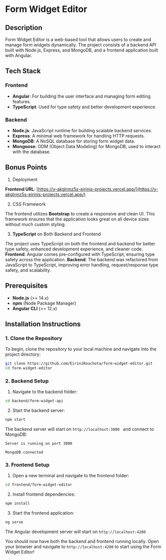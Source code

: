 # Form Widget Editor

## Description
Form Widget Editor is a web-based tool that allows users to create and manage form widgets dynamically. The project consists of a backend API built with Node.js, Express, and MongoDB, and a frontend application built with Angular.

## Tech Stack

### Frontend
- **Angular**: For building the user interface and managing form editing features.
- **TypeScript**: Used for type safety and better development experience.
  
### Backend
- **Node.js**: JavaScript runtime for building scalable backend services.
- **Express**: A minimal web framework for handling HTTP requests.
- **MongoDB**: A NoSQL database for storing form widget data.
- **Mongoose**: ODM (Object Data Modeling) for MongoDB, used to interact with the database.

## Bonus Points
1. Deployment

**Frontend URL**: [https://y-akglrmz5s-eirinis-projects.vercel.app/](https://y-akglrmz5s-eirinis-projects.vercel.app/)

2. CSS Framework

The frontend utilizes **Bootstrap** to create a responsive and clean UI. This framework ensures that the application looks great on all device sizes without much custom styling.

3. **TypeScript** on Both Backend and Frontend

The project uses TypeScript on both the frontend and backend for better type safety, enhanced development experience, and cleaner code.
**Frontend**: Angular comes pre-configured with TypeScript, ensuring type safety across the application.
**Backend**: The backend was refactored from JavaScript to TypeScript, improving error handling, request/response type safety, and scalability.

## Prerequisites
- **Node.js** (>= 14.x)
- **npm** (Node Package Manager)
- **Angular CLI** (>= 12.x)

## Installation Instructions

### 1. Clone the Repository
To begin, clone the repository to your local machine and navigate into the project directory:
```bash
git clone https://github.com/EiriniRouchota/form-widget-editor.git
cd form-widget-editor 
```
### 2. Backend Setup
 1. Navigate to the backend folder:
```bash
cd backend/form-widget-api

```
 2. Start the backend server:
```bash
npm start
```

The backend server will start on ```http://localhost:3000 ``` and connect to MongoDB:

`Server is running on port 3000`

`MongoDB connected`

### 3. Frontend Setup

 1. Open a new terminal and navigate to the frontend folder:
```bash
cd frontend/form-widget-editor
```

2. Install frontend dependencies:
```bash
npm install
```
3. Start the frontend application:
```bash
ng serve
```

The Angular development server will start on `http://localhost:4200`

You should now have both the backend and frontend running locally. Open your browser and navigate to `http://localhost:4200` to start using the Form Widget Editor!
